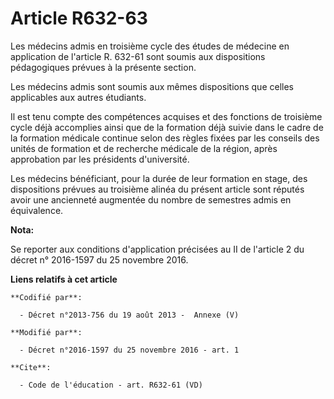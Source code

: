 # Article R632-63

Les médecins admis en troisième cycle des études de médecine en application de l'article R. 632-61 sont soumis aux
dispositions pédagogiques prévues à la présente section. 

Les médecins admis sont soumis aux mêmes dispositions que celles applicables aux autres étudiants. 

Il est tenu compte des compétences acquises et des fonctions de troisième cycle déjà accomplies ainsi que de la formation
déjà suivie dans le cadre de la formation médicale continue selon des règles fixées par les conseils des unités de formation
et de recherche médicale de la région, après approbation par les présidents d'université. 

Les médecins bénéficiant, pour la durée de leur formation en stage, des dispositions prévues au troisième alinéa du présent
article sont réputés avoir une ancienneté augmentée du nombre de semestres admis en équivalence.

**Nota:**

Se reporter aux conditions d'application précisées au II de l'article 2 du décret n° 2016-1597 du 25 novembre 2016.

**Liens relatifs à cet article**

	**Codifié par**:

	  - Décret n°2013-756 du 19 août 2013 -  Annexe (V)

	**Modifié par**:

	  - Décret n°2016-1597 du 25 novembre 2016 - art. 1

	**Cite**:

	  - Code de l'éducation - art. R632-61 (VD)
